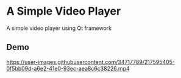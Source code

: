 # A Simple Video Player

A simple video player using Qt framework

## Demo


https://user-images.githubusercontent.com/34717789/217595405-0f5bb09d-a6e2-41e0-93ec-aea8c6c38226.mp4

